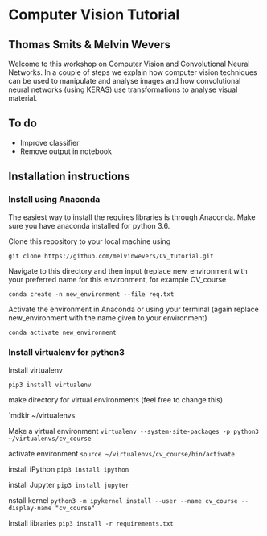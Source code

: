 # Computer Vision Tutorial
## Thomas Smits & Melvin Wevers

Welcome to this workshop on Computer Vision and Convolutional Neural Networks. In a couple of steps we explain how computer vision techniques can be used to manipulate and analyse images and how convolutional neural networks (using KERAS) use transformations to analyse visual material.

## To do
- Improve classifier
- Remove output in notebook

## Installation instructions

### Install using Anaconda

The easiest way to install the requires libraries is through Anaconda. Make sure you have anaconda installed for python 3.6. 

Clone this repository to your local machine using

`git clone https://github.com/melvinwevers/CV_tutorial.git`

Navigate to this directory and then input (replace new_environment with your preferred name for this environment, for example CV_course

`conda create -n new_environment --file req.txt` 

Activate the environment in Anaconda or using your terminal (again replace new_environment with the name given to your environment)

`conda activate new_environment`

### Install virtualenv for python3 

Install virtualenv

`pip3 install virtualenv`

make directory for virtual environments (feel free to change this)

`mdkir ~/virtualenvs

Make a virtual environment
`virtualenv --system-site-packages -p python3 ~/virtualenvs/cv_course`

activate environment
`source ~/virtualenvs/cv_course/bin/activate`

install iPython
`pip3 install ipython`

install Jupyter
`pip3 install jupyter`

nstall kernel
`python3 -m ipykernel install --user --name cv_course --display-name "cv_course"`

Install libraries
`pip3 install -r requirements.txt`
